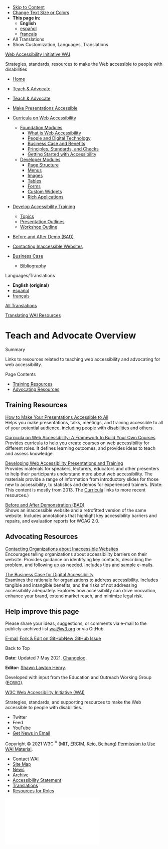 -   [Skip to Content](#main)
-   [Change Text Size or Colors](/WAI/meta/customize/)
-   **This page in:**
    -   **English**
    -   [español](/WAI/teach-advocate/es)
    -   [français](/WAI/teach-advocate/fr)
-   All Translations
-   Show Customization, Languages, Translations

<a href="/WAI/" class="home"><span class="wai"><span class="wa">Web Accessibility</span> <span class="i"><span class="initieative">Initiative</span> <span>WAI</span></span></span></a>

Strategies, standards, resources to make the Web accessible to people with disabilities



<!-- -->

-   [Home](/WAI/)
-   [Teach & Advocate](/WAI/teach-advocate/)

-   <a href="/WAI/teach-advocate/" class="page-link"><span>Teach &amp; Advocate</span></a>
-   <a href="/WAI/teach-advocate/accessible-presentations/" class="page-link"><span>Make Presentations Accessible</span></a>
-   <a href="/WAI/curricula/" class="page-link"><span>Curricula on Web Accessibility</span></a>
    -   <a href="/WAI/curricula/foundation-modules/" class="page-link"><span>Foundation Modules</span></a>
        -   <a href="/WAI/curricula/foundation-modules/what-is-web-accessibility/" class="page-link"><span>What is Web Accessibility</span></a>
        -   <a href="/WAI/curricula/foundation-modules/people-and-digital-technology/" class="page-link"><span>People and Digital Technology</span></a>
        -   <a href="/WAI/curricula/foundation-modules/business-case-and-benefits/" class="page-link"><span>Business Case and Benefits</span></a>
        -   <a href="/WAI/curricula/foundation-modules/principles-standards-and-checks/" class="page-link"><span>Principles, Standards, and Checks</span></a>
        -   <a href="/WAI/curricula/foundation-modules/getting-started-with-accessibility/" class="page-link"><span>Getting Started with Accessibility</span></a>
    -   <a href="/WAI/curricula/developer-modules/" class="page-link"><span>Developer Modules</span></a>
        -   <a href="/WAI/curricula/developer-modules/page-structure/" class="page-link"><span>Page Structure</span></a>
        -   <a href="/WAI/curricula/developer-modules/menus/" class="page-link"><span>Menus</span></a>
        -   <a href="/WAI/curricula/developer-modules/images/" class="page-link"><span>Images</span></a>
        -   <a href="/WAI/curricula/developer-modules/tables/" class="page-link"><span>Tables</span></a>
        -   <a href="/WAI/curricula/developer-modules/forms/" class="page-link"><span>Forms</span></a>
        -   <a href="/WAI/curricula/developer-modules/custom-widgets/" class="page-link"><span>Custom Widgets</span></a>
        -   <a href="/WAI/curricula/developer-modules/rich-applications/" class="page-link"><span>Rich Applications</span></a>
-   <a href="/WAI/teach-advocate/accessibility-training/" class="page-link"><span>Develop Accessibility Training</span></a>
    -   <a href="/WAI/teach-advocate/accessibility-training/topics/" class="page-link"><span>Topics</span></a>
    -   <a href="/WAI/teach-advocate/accessibility-training/presentation-outlines/" class="page-link"><span>Presentation Outlines</span></a>
    -   <a href="/WAI/teach-advocate/accessibility-training/workshop-outline/" class="page-link"><span>Workshop Outline</span></a>
-   <a href="https://www.w3.org/WAI/demos/bad/" class="page-link"><span>Before and After Demo (BAD)</span></a>
-   <a href="/WAI/teach-advocate/contact-inaccessible-websites/" class="page-link"><span>Contacting Inaccessible Websites</span></a>
-   <a href="/WAI/business-case/" class="page-link"><span>Business Case</span></a>
    -   <a href="/WAI/business-case/bibliography/" class="page-link"><span>Bibliography</span></a>

Languages/Translations

-   **English (original)**
-   [español](/WAI/teach-advocate/es)
-   [français](/WAI/teach-advocate/fr)

[All Translations](/WAI/translations/)

[Translating WAI Resources](/WAI/about/translating/)

Teach and Advocate Overview
===========================

Summary

Links to resources related to teaching web accessibility and advocating for web accessibility.

Page Contents

-   <a href="#train" id="markdown-toc-train">Training Resources</a>
-   <a href="#advocate" id="markdown-toc-advocate">Advocating Resources</a>

Training Resources
------------------

[How to Make Your Presentations Accessible to All](/WAI/teach-advocate/accessible-presentations/)  
Helps you make presentations, talks, meetings, and training accessible to all of your potential audience, including people with disabilities and others.

[Curricula on Web Accessibility: A Framework to Build Your Own Courses](/WAI/curricula/)  
Provides curricula to help you create courses on web accessibility for different roles. It defines learning outcomes, and provides ideas to teach and assess knowledge.

[Developing Web Accessibility Presentations and Training](/WAI/teach-advocate/accessibility-training/)  
Provides materials for speakers, lecturers, educators and other presenters to help their participants understand more about web accessibility. The materials provide a range of information from introductory slides for those new to accessibility, to statistics and demos for experienced trainers. (Note: This content is mostly from 2013. The [Curricula](/WAI/curricula/) links to more recent resources.)

[Before and After Demonstration (BAD)](https://www.w3.org/WAI/demos/bad/)  
Shows an inaccessible website and a retrofitted version of the same website. Includes annotations that highlight key accessibility barriers and repairs, and evaluation reports for WCAG 2.0.

Advocating Resources
--------------------

[Contacting Organizations about Inaccessible Websites](/WAI/teach-advocate/contact-inaccessible-websites/)  
Encourages telling organizations about accessibility barriers on their website. Provides guidance on identifying key contacts, describing the problem, and following up as needed. Includes tips and sample e-mails.

[The Business Case for Digital Accessibility](/WAI/business-case/)  
Examines the rationale for organizations to address accessibility. Includes tangible and intangible benefits, and the risks of not addressing accessibility adequately. Explores how accessibility can drive innovation, enhance your brand, extend market reach, and minimize legal risk.

Help improve this page
----------------------

Please share your ideas, suggestions, or comments via e-mail to the publicly-archived list [wai@w3.org](mailto:wai@w3.org?subject=%5Ben%5D%20Teach%20and%20Advocate%20Overview) or via GitHub.

<a href="mailto:wai@w3.org?subject=%5Ben%5D%20Teach%20and%20Advocate%20Overview&amp;body=%5Bput%20comment%20here...%5D%5Cn%5CnI%20give%20permission%20to%20share%20this%20to%20a%20publicly-archived%20e-mail%20list.%22%7D" class="button"><span>E-mail</span></a> <a href="https://github.com/w3c/wai-teach-advocate-overview/edit/master/content/index.md" class="button"><span>Fork &amp; Edit on GitHub</span></a><a href="https://github.com/w3c/wai-teach-advocate-overview/issues/new" class="button"><span>New GitHub Issue</span></a>

Back to Top

**Date:** Updated 7 May 2021. [Changelog](/WAI/teach-advocate/changelog/).

**Editor:** [Shawn Lawton Henry](https://www.w3.org/People/Shawn/).

Developed with input from the Education and Outreach Working Group ([EOWG](http://www.w3.org/WAI/EO/)).

<a href="https://www.w3.org/WAI/" class="largelink">W3C Web Accessibility Initiative (WAI)</a>

Strategies, standards, and supporting resources to make the Web accessible to people with disabilities.

-   Twitter
-   Feed
-   YouTube
-   <a href="https://www.w3.org/WAI/news/subscribe/" class="button">Get News in Email</a>

Copyright © 2021 W3C <sup>®</sup> ([MIT](https://www.csail.mit.edu/), [ERCIM](https://www.ercim.eu/), [Keio](https://www.keio.ac.jp/), [Beihang](https://ev.buaa.edu.cn)) [Permission to Use WAI Material](/WAI/about/using-wai-material/).

-   [Contact WAI](/WAI/about/contacting/)
-   [Site Map](/WAI/sitemap/)
-   [News](/WAI/news/)
-   [Archive](/WAI/sitemap/#archive)
-   [Accessibility Statement](/WAI/about/accessibility-statement/)
-   [Translations](/WAI/translations/)
-   [Resources for Roles](/WAI/roles/)

![](//www.w3.org/analytics/piwik/piwik.php?idsite=328&rec=1)
